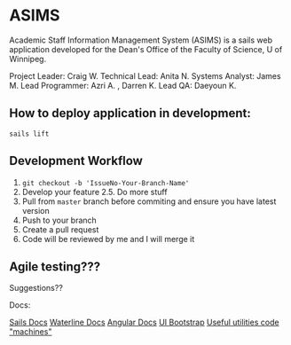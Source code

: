 # ASIMS

Academic Staff Information Management System (ASIMS) is a sails web application developed for the Dean's Office of the Faculty of Science, U of Winnipeg.

Project Leader: Craig W.
Technical Lead: Anita N.
Systems Analyst: James M.
Lead Programmer: Azri A. , Darren K.
Lead QA: Daeyoun K.

How to deploy application in development:
-------------------------------------------
`sails lift`

Development Workflow
-------------------------------
1. `git checkout -b 'IssueNo-Your-Branch-Name'`
2. Develop your feature
2.5. Do more stuff
3. Pull from `master` branch before commiting and ensure you have latest version
4. Push to your branch
5. Create a pull request
6. Code will be reviewed by me and I will merge it


Agile testing???
-----------------
Suggestions??

Docs:

[Sails Docs](http://sailsjs.org/documentation/concepts/)
[Waterline Docs](https://github.com/balderdashy/waterline-docs)
[Angular Docs](https://docs.angularjs.org/api)
[UI Bootstrap](https://angular-ui.github.io/bootstrap/)
[Useful utilities code "machines"](http://node-machine.org/machinepacks)